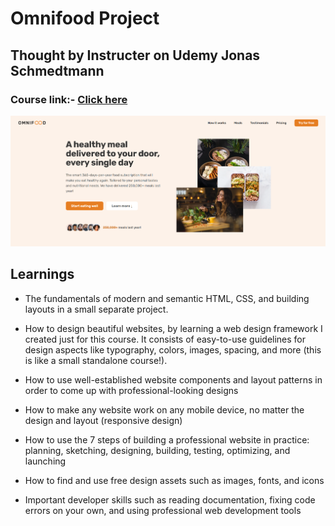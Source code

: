 # Omnifood Project
## Thought by Instructer on Udemy **Jonas Schmedtmann**

### Course link:-  [Click here]([https://duckduckgo.com](https://www.udemy.com/course/design-and-develop-a-killer-website-with-html5-and-css3/?couponCode=IND21PM))

![Website Screenshot!](omnifoodpicture.png "San Juan Mountains")


## Learnings 
- The fundamentals of modern and semantic HTML, CSS, and building layouts in a small separate project.

- How to design beautiful websites, by learning a web design framework I created just for this course. It consists of easy-to-use guidelines for design aspects like typography, colors, images, spacing, and more (this is like a small standalone course!).

- How to use well-established website components and layout patterns in order to come up with professional-looking designs

- How to make any website work on any mobile device, no matter the design and layout (responsive design)

- How to use the 7 steps of building a professional website in practice: planning, sketching, designing, building, testing, optimizing, and launching

- How to find and use free design assets such as images, fonts, and icons

- Important developer skills such as reading documentation, fixing code errors on your own, and using professional web development tools
